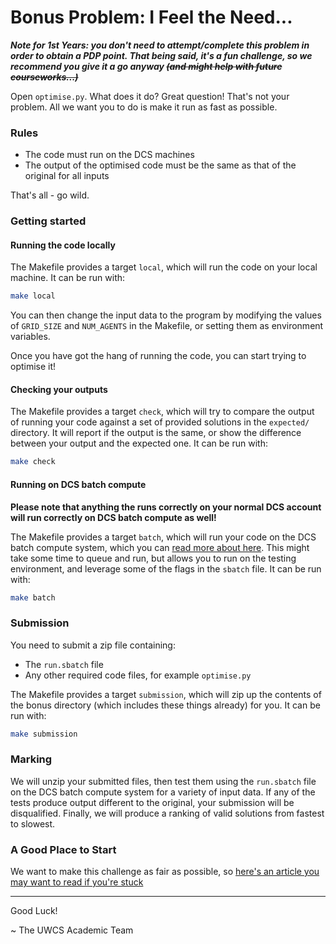 # Bonus Problem: I Feel the Need...

***Note for 1st Years: you don't need to attempt/complete this problem in order to obtain a PDP point. That being said, it's a fun challenge, so we recommend you give it a go anyway ~~(and might help with future courseworks...)~~***

Open `optimise.py`. What does it do? Great question! That's not your problem.
All we want you to do is make it run as fast as possible.

### Rules

- The code must run on the DCS machines
- The output of the optimised code must be the same as that of the original
  for all inputs

That's all - go wild.

### Getting started

#### Running the code locally

The Makefile provides a target `local`, which will run the code on your local
machine. It can be run with:

```bash
make local
```

You can then change the input data to the program by modifying the values of
`GRID_SIZE` and `NUM_AGENTS` in the Makefile, or setting them as environment
variables.

Once you have got the hang of running the code, you can start trying to optimise
it!

#### Checking your outputs

The Makefile provides a target `check`, which will try to compare the output of
running your code against a set of provided solutions in the `expected/`
directory. It will report if the output is the same, or show the difference
between your output and the expected one. It can be run with:

```bash
make check
```

#### Running on DCS batch compute

**Please note that anything the runs correctly on your normal DCS account will run correctly on DCS batch compute as well!**

The Makefile provides a target `batch`, which will run your code on the DCS
batch compute system, which you can
[read more about here](https://warwick.ac.uk/fac/sci/dcs/intranet/user_guide/batch_compute/). This might take some time to queue and run, but allows you to run on the testing
environment, and leverage some of the flags in the `sbatch` file. It can be run
with:

```bash
make batch
```

### Submission

You need to submit a zip file containing:

- The `run.sbatch` file
- Any other required code files, for example `optimise.py`

The Makefile provides a target `submission`, which will zip up the contents of
the bonus directory (which includes these things already) for you. It can be run
with:

```bash
make submission
```

### Marking

We will unzip your submitted files, then test them using the `run.sbatch` file
on the DCS batch compute system for a variety of input data. If any of the tests
produce output different to the original, your submission will be disqualified.
Finally, we will produce a ranking of valid solutions from fastest to slowest.

### A Good Place to Start
We want to make this challenge as fair as possible, so [here's an article you may want to read if you're stuck](https://medium.com/@guannan.shen.ai/compiler-optimizations-46db19221947)

---

Good Luck!

~ The UWCS Academic Team
